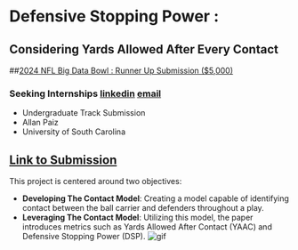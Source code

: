 # Defensive Stopping Power : 
## Considering Yards Allowed After Every Contact

##[2024 NFL Big Data Bowl : Runner Up Submission ($5,000)](https://www.kaggle.com/competitions/nfl-big-data-bowl-2024/discussion/472712)
### Seeking Internships [linkedin](https://www.linkedin.com/in/allan-paiz/) [email](apaiz@email.sc.edu)

- Undergraduate Track Submission
- Allan Paiz
- University of South Carolina

## [Link to Submission](https://www.kaggle.com/code/allanpaiz/defensive-stopping-power)

This project is centered around two objectives:
- **Developing The Contact Model**: Creating a model capable of identifying contact between the ball carrier and defenders throughout a play.
- **Leveraging The Contact Model**: Utilizing this model, the paper introduces metrics such as Yards Allowed After Contact (YAAC) and Defensive Stopping Power (DSP).
![gif](https://raw.githubusercontent.com/allanpaiz/Defensive_Stopping_Power/main/code/PCS_example.gif)
